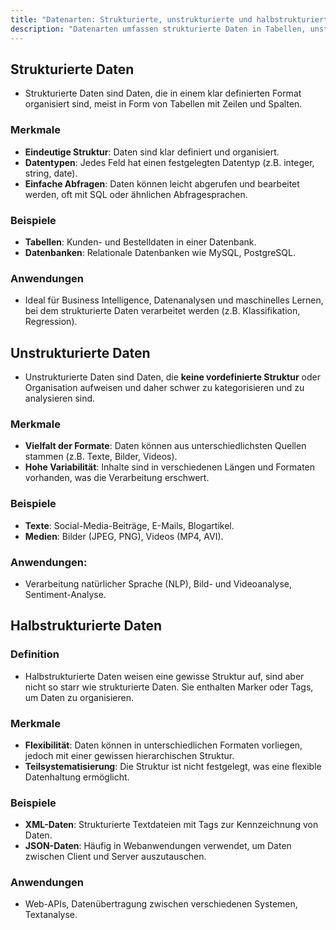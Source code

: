 ```yaml
---
title: "Datenarten: Strukturierte, unstrukturierte und halbstrukturierte Daten"
description: "Datenarten umfassen strukturierte Daten in Tabellen, unstrukturierte Daten wie Texte und Bilder sowie halbstrukturierte Daten wie XML und JSON. Strukturierte Daten sind leicht abzufragen, unstrukturierte schwer zu analysieren. Halbstrukturierte bieten Flexibilität. Anwendungen sind Business Intelligence und NLP."
---
```


## Strukturierte Daten
- Strukturierte Daten sind Daten, die in einem klar definierten Format organisiert sind, meist in Form von Tabellen mit Zeilen und Spalten.

### Merkmale
- **Eindeutige Struktur**: Daten sind klar definiert und organisiert.
- **Datentypen**: Jedes Feld hat einen festgelegten Datentyp (z.B. integer, string, date).
- **Einfache Abfragen**: Daten können leicht abgerufen und bearbeitet werden, oft mit SQL oder ähnlichen Abfragesprachen.

### Beispiele
- **Tabellen**: Kunden- und Bestelldaten in einer Datenbank.
- **Datenbanken**: Relationale Datenbanken wie MySQL, PostgreSQL.

### Anwendungen
- Ideal für Business Intelligence, Datenanalysen und maschinelles Lernen, bei dem strukturierte Daten verarbeitet werden (z.B. Klassifikation, Regression).

## Unstrukturierte Daten
- Unstrukturierte Daten sind Daten, die **keine vordefinierte Struktur** oder Organisation aufweisen und daher schwer zu kategorisieren und zu analysieren sind.

### Merkmale
- **Vielfalt der Formate**: Daten können aus unterschiedlichsten Quellen stammen (z.B. Texte, Bilder, Videos).
- **Hohe Variabilität**: Inhalte sind in verschiedenen Längen und Formaten vorhanden, was die Verarbeitung erschwert.

### Beispiele
- **Texte**: Social-Media-Beiträge, E-Mails, Blogartikel.
- **Medien**: Bilder (JPEG, PNG), Videos (MP4, AVI).

### Anwendungen:
- Verarbeitung natürlicher Sprache (NLP), Bild- und Videoanalyse, Sentiment-Analyse.

## Halbstrukturierte Daten
### Definition
- Halbstrukturierte Daten weisen eine gewisse Struktur auf, sind aber nicht so starr wie strukturierte Daten. Sie enthalten Marker oder Tags, um Daten zu organisieren.

### Merkmale
- **Flexibilität**: Daten können in unterschiedlichen Formaten vorliegen, jedoch mit einer gewissen hierarchischen Struktur.
- **Teilsystematisierung**: Die Struktur ist nicht festgelegt, was eine flexible Datenhaltung ermöglicht.

### Beispiele
- **XML-Daten**: Strukturierte Textdateien mit Tags zur Kennzeichnung von Daten.
- **JSON-Daten**: Häufig in Webanwendungen verwendet, um Daten zwischen Client und Server auszutauschen.

### Anwendungen
- Web-APIs, Datenübertragung zwischen verschiedenen Systemen, Textanalyse.

